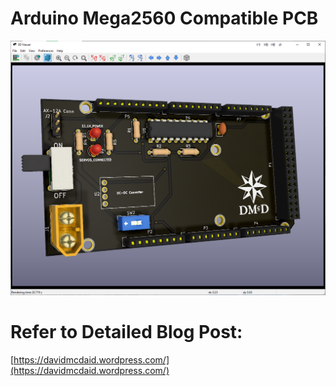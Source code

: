 # Arduino Mega2560 Compatible PCB

![](other/PCB_REV1_3D_v3.png)

# Refer to Detailed Blog Post: 

[https://davidmcdaid.wordpress.com/](https://davidmcdaid.wordpress.com/)
